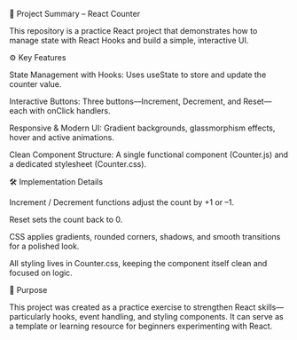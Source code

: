 📝 Project Summary – React Counter

This repository is a practice React project that demonstrates how to manage state with React Hooks and build a simple, interactive UI.

⚙️ Key Features

State Management with Hooks: Uses useState to store and update the counter value.

Interactive Buttons: Three buttons—Increment, Decrement, and Reset—each with onClick handlers.

Responsive & Modern UI: Gradient backgrounds, glassmorphism effects, hover and active animations.

Clean Component Structure: A single functional component (Counter.js) and a dedicated stylesheet (Counter.css).

🛠 Implementation Details

Increment / Decrement functions adjust the count by +1 or –1.

Reset sets the count back to 0.

CSS applies gradients, rounded corners, shadows, and smooth transitions for a polished look.

All styling lives in Counter.css, keeping the component itself clean and focused on logic.

🎯 Purpose

This project was created as a practice exercise to strengthen React skills—particularly hooks, event handling, and styling components. It can serve as a template or learning resource for beginners experimenting with React.
